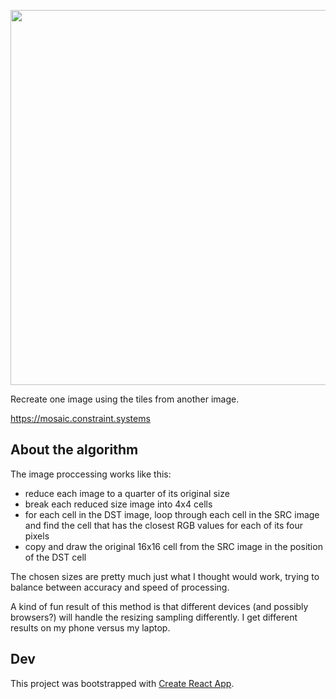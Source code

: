 <img
src='https://raw.githubusercontent.com/constraint-systems/mosaic/main/public/mosaic.gif'
width="600"/>

Recreate one image using the tiles from another image.

https://mosaic.constraint.systems

## About the algorithm

The image proccessing works like this:

- reduce each image to a quarter of its original size
- break each reduced size image into 4x4 cells
- for each cell in the DST image, loop through each cell in the SRC image and find the cell that has the closest RGB values for each of its four pixels
- copy and draw the original 16x16 cell from the SRC image in the position of the DST cell

The chosen sizes are pretty much just what I thought would work, trying to balance between accuracy and speed of processing.

A kind of fun result of this method is that different devices (and possibly browsers?) will handle the resizing sampling differently. I get different results on my phone versus my laptop.

## Dev

This project was bootstrapped with [Create React App](https://github.com/facebook/create-react-app).
